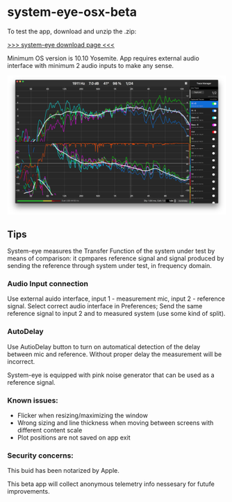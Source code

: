 # system-eye-osx-beta

To test the app, download and unzip the .zip:

[>>> system-eye download page <<<](https://install.appcenter.ms/users/olegnowmenco-gmail.com/apps/system-eye/distribution_groups/external)

Minimum OS version is 10.10 Yosemite. App requires external audio interface with minimum 2 audio inputs to make any sense.

![system-eye screenshot](https://github.com/olegnaumenko/system-eye-osx-beta/blob/master/syseye-screenshot-small.png)


## Tips

System-eye measures the Transfer Function of the system under test by means of comparison: it cpmpares reference signal and signal produced by sending the reference through system under test, in frequency domain.

### Audio Input connection

Use external auido interface, input 1 - measurement mic, input 2 - reference signal. 
Select correct audio interface in Preferences;
Send the same reference signal to input 2 and to measured system (use some kind of split).

### AutoDelay

Use AutioDelay button to turn on automatical detection of the delay between mic and reference. Without proper delay the measurement will be incorrect.

System-eye is equipped with pink noise generator that can be used as a reference signal.

### Known issues:

- Flicker when resizing/maximizing the window
- Wrong sizing and line thickness when moving between screens with different content scale
- Plot positions are not saved on app exit

### Security concerns:

This buid has been notarized by Apple.

This beta app will collect anonymous telemetry info nessesary for futufe improvements.

